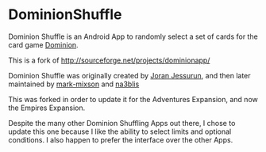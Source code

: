 # DominionShuffle
Dominion Shuffle is an Android App to randomly select a set of cards for the card game <a href="https://boardgamegeek.com/boardgame/36218/dominion">Dominion</a>.

This is a fork of http://sourceforge.net/projects/dominionapp/

Dominion Shuffle was originally created by <a href="https://boardgamegeek.com/user/j0ran">Joran Jessurun</a>, and then later maintained by <a href="http://sourceforge.net/users/mark-mixson">mark-mixson</a> and <a href="http://sourceforge.net/users/na3blis">na3blis</a>

This was forked in order to update it for the Adventures Expansion, and now the Empires Expansion.

Despite the many other Dominion Shuffling Apps out there, I chose to update this one because I like the ability to select limits and optional conditions. I also happen to prefer the interface over the other Apps.


